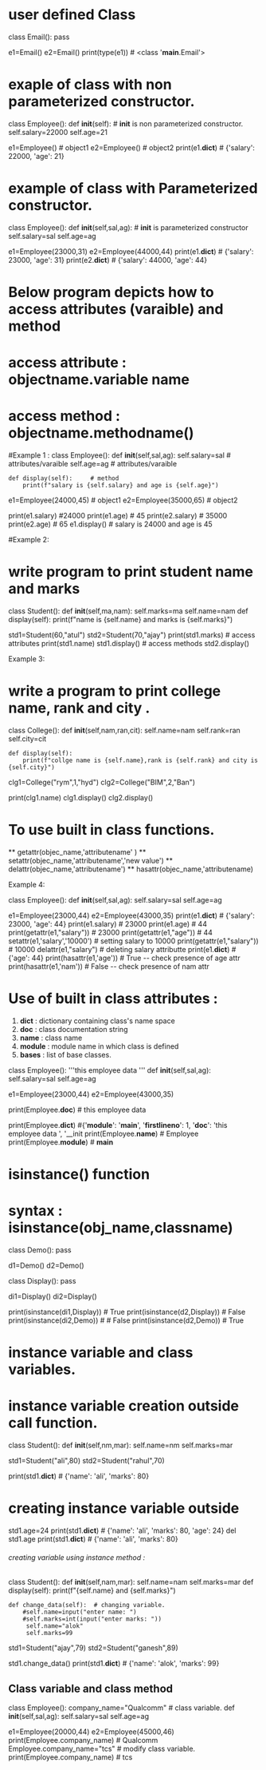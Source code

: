 # user defined Class 
class Email():
    pass

e1=Email()
e2=Email()
print(type(e1))  # <class '__main__.Email'>

# exaple of class with non parameterized constructor.

class Employee():
    def __init__(self):   # __init__ is non parameterized constructor.
        self.salary=22000
        self.age=21

e1=Employee()   # object1
e2=Employee()   # object2
print(e1.__dict__)  # {'salary': 22000, 'age': 21}

# example of class with Parameterized constructor.
class Employee():
    def __init__(self,sal,ag): # __init__ is parameterized constructor
        self.salary=sal
        self.age=ag

e1=Employee(23000,31)
e2=Employee(44000,44)
print(e1.__dict__)  # {'salary': 23000, 'age': 31}
print(e2.__dict__)  # {'salary': 44000, 'age': 44}


# Below program depicts how to access attributes (varaible) and method

# access attribute :  objectname.variable name
# access method :  objectname.methodname()

#Example 1 : 
class Employee():
    def __init__(self,sal,ag):
        self.salary=sal    #  attributes/varaible
        self.age=ag        #  attributes/varaible

    def display(self):     # method
        print(f"salary is {self.salary} and age is {self.age}")

e1=Employee(24000,45)  # object1
e2=Employee(35000,65)  # object2

print(e1.salary) #24000
print(e1.age)  # 45
print(e2.salary) # 35000
print(e2.age) # 65
e1.display()  #  salary is 24000 and age is 45

#Example 2:

# write program to print student name and marks

class Student():
    def __init__(self,ma,nam):
        self.marks=ma
        self.name=nam
    def display(self):
        print(f"name is {self.name} and marks is {self.marks}")

std1=Student(60,"atul")
std2=Student(70,"ajay")
print(std1.marks)   # access attributes
print(std1.name)
std1.display()       # access methods
std2.display()

Example 3:

# write a program to print college name, rank and city .

class College():
    def __init__(self,nam,ran,cit):
        self.name=nam
        self.rank=ran
        self.city=cit

    def display(self):
        print(f"collge name is {self.name},rank is {self.rank} and city is {self.city}")
clg1=College("rym",1,"hyd")
clg2=College("BIM",2,"Ban")

print(clg1.name)
clg1.display()
clg2.display()

# To use built in class functions.

** getattr(objec_name,'attributename' )
** setattr(objec_name,'attributename','new value')
** delattr(objec_name,'attributename')
** hasattr(objec_name,'attributename) 

Example 4: 

class Employee():
    def __init__(self,sal,ag):
        self.salary=sal
        self.age=ag

e1=Employee(23000,44)
e2=Employee(43000,35)
print(e1.__dict__) # {'salary': 23000, 'age': 44}
print(e1.salary) # 23000
print(e1.age) #  44
print(getattr(e1,"salary")) # 23000
print(getattr(e1,"age")) # 44
setattr(e1,'salary','10000') # setting salary to 10000
print(getattr(e1,"salary")) #  10000
delattr(e1,"salary") # deleting salary attributte
print(e1.__dict__)  #  {'age': 44} 
print(hasattr(e1,'age')) # True -- check presence of age attr
print(hasattr(e1,'nam')) # False -- check presence of nam attr


# Use of built in class attributes : 
1) __dict__ : dictionary containing class's name space
2) __doc__ :  class documentation string
3) __name__ :  class name
4) __module__ : module name in which class is defined
5) __bases__ : list of base classes.

class Employee():
    '''this employee data '''
    def __init__(self,sal,ag):
        self.salary=sal
        self.age=ag

e1=Employee(23000,44)
e2=Employee(43000,35)

print(Employee.__doc__) # this employee data 
 
print(Employee.__dict__) #{'__module__': '__main__', '__firstlineno__': 1, '__doc__': 'this employee data ', '__init
print(Employee.__name__) # Employee 
print(Employee.__module__)  # __main__

#  isinstance() function
# syntax : isinstance(obj_name,classname)

class Demo():
    pass

d1=Demo()
d2=Demo()


class Display():
    pass

di1=Display()
di2=Display()

print(isinstance(di1,Display)) # True
print(isinstance(d2,Display))  # False
print(isinstance(di2,Demo))    # # False
print(isinstance(d2,Demo))  # True 


# instance variable and class variables.

# instance variable creation outside call function.

class Student():
    def __init__(self,nm,mar):
        self.name=nm
        self.marks=mar

std1=Student("ali",80)
std2=Student("rahul",70)

print(std1.__dict__)  # {'name': 'ali', 'marks': 80}
# creating instance variable outside
std1.age=24
print(std1.__dict__)  # {'name': 'ali', 'marks': 80, 'age': 24}
del std1.age
print(std1.__dict__)  # {'name': 'ali', 'marks': 80}

###### creating variable using instance method :


class Student():
    def __init__(self,nam,mar):
        self.name=nam
        self.marks=mar
    def display(self):
        print(f"{self.name} and {self.marks}")

    def change_data(self):  # changing variable.
        #self.name=input("enter name: ")
        #self.marks=int(input("enter marks: "))
         self.name="alok"
         self.marks=99



std1=Student("ajay",79)
std2=Student("ganesh",89)

std1.change_data()
print(std1.__dict__) # {'name': 'alok', 'marks': 99}

## Class variable and class method

class Employee():
    company_name="Qualcomm"  # class variable.
    def __init__(self,sal,ag):
        self.salary=sal
        self.age=ag

e1=Employee(20000,44)
e2=Employee(45000,46)
print(Employee.company_name) #  Qualcomm
Employee.company_name="tcs"  # modify class variable.
print(Employee.company_name)  # tcs












